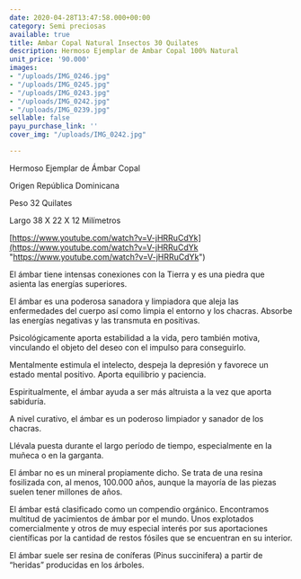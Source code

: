```yaml
---
date: 2020-04-28T13:47:58.000+00:00
category: Semi preciosas
available: true
title: Ambar Copal Natural Insectos 30 Quilates
description: Hermoso Ejemplar de Ámbar Copal 100% Natural
unit_price: '90.000'
images:
- "/uploads/IMG_0246.jpg"
- "/uploads/IMG_0245.jpg"
- "/uploads/IMG_0243.jpg"
- "/uploads/IMG_0242.jpg"
- "/uploads/IMG_0239.jpg"
sellable: false
payu_purchase_link: ''
cover_img: "/uploads/IMG_0242.jpg"

---
```

Hermoso Ejemplar de Ámbar Copal

Origen República Dominicana

Peso 32 Quilates

Largo 38 X 22 X 12 Milímetros

[https://www.youtube.com/watch?v=V-jHRRuCdYk](https://www.youtube.com/watch?v=V-jHRRuCdYk "https://www.youtube.com/watch?v=V-jHRRuCdYk")

El ámbar tiene intensas conexiones con la Tierra y es una piedra que asienta las energías superiores.

El ámbar es una poderosa sanadora y limpiadora que aleja las enfermedades del cuerpo así como limpia el entorno y los chacras. Absorbe las energías negativas y las transmuta en positivas.

Psicológicamente aporta estabilidad a la vida, pero también motiva, vinculando el objeto del deseo con el impulso para conseguirlo.

Mentalmente estimula el intelecto, despeja la depresión y favorece un estado mental positivo. Aporta equilibrio y paciencia.

Espiritualmente, el ámbar ayuda a ser más altruista a la vez que aporta sabiduría.

A nivel curativo, el ámbar es un poderoso limpiador y sanador de los chacras.

Llévala puesta durante el largo período de tiempo, especialmente en la muñeca o en la garganta.

El ámbar no es un mineral propiamente dicho. Se trata de una resina fosilizada con, al menos, 100.000 años, aunque la mayoría de las piezas suelen tener millones de años.

El ámbar está clasificado como un compendio orgánico. Encontramos multitud de yacimientos de ámbar por el mundo. Unos explotados comercialmente y otros de muy especial interés por sus aportaciones científicas por la cantidad de restos fósiles que se encuentran en su interior.

El ámbar suele ser resina de coníferas (Pinus succinifera) a partir de “heridas” producidas en los árboles.